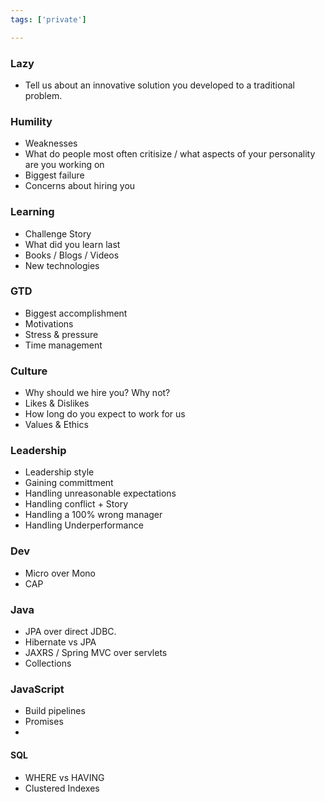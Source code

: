 ```yaml
---
tags: ['private']

---
```


### Lazy

* Tell us about an innovative solution you developed to a traditional problem. 

### Humility

* Weaknesses
* What do people most often critisize / what aspects of your personality are you working on
* Biggest failure
* Concerns about hiring you

### Learning

* Challenge Story
* What did you learn last
* Books / Blogs / Videos
* New technologies

### GTD

* Biggest accomplishment
* Motivations
* Stress & pressure
* Time management

### Culture

* Why should we hire you? Why not?
* Likes & Dislikes
* How long do you expect to work for us
* Values & Ethics

### Leadership

* Leadership style
* Gaining committment
* Handling unreasonable expectations
* Handling conflict + Story
* Handling a 100% wrong manager
* Handling Underperformance



### Dev

* Micro over Mono
* CAP 

### Java

- JPA over direct JDBC.
- Hibernate vs JPA
- JAXRS / Spring MVC over servlets
- Collections

### JavaScript

* Build pipelines
* Promises
* ​

#### SQL

* WHERE vs HAVING
* Clustered Indexes
